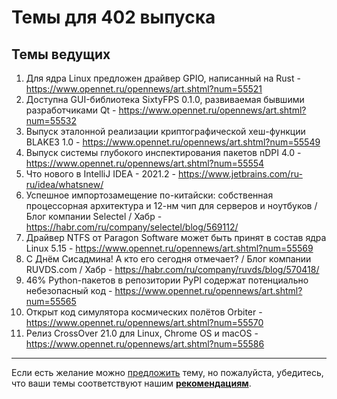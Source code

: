 # Темы для 402 выпуска

## Темы ведущих

1. Для ядра Linux предложен драйвер GPIO, написанный на Rust - https://www.opennet.ru/opennews/art.shtml?num=55521
2. Доступна GUI-библиотека SixtyFPS 0.1.0, развиваемая бывшими разработчиками Qt - https://www.opennet.ru/opennews/art.shtml?num=55532
3. Выпуск эталонной реализации криптографической хеш-функции BLAKE3 1.0 - https://www.opennet.ru/opennews/art.shtml?num=55549
4. Выпуск системы глубокого инспектирования пакетов nDPI 4.0 - https://www.opennet.ru/opennews/art.shtml?num=55554
5. Что нового в IntelliJ IDEA - 2021.2 - https://www.jetbrains.com/ru-ru/idea/whatsnew/
6. Успешное импортозамещение по-китайски: собственная процессорная архитектура и 12-нм чип для серверов и ноутбуков / Блог компании Selectel / Хабр - https://habr.com/ru/company/selectel/blog/569112/
7. Драйвер NTFS от Paragon Software может быть принят в состав ядра Linux 5.15 - https://www.opennet.ru/opennews/art.shtml?num=55569
8. С Днём Сисадмина! А кто его сегодня отмечает? / Блог компании RUVDS.com / Хабр - https://habr.com/ru/company/ruvds/blog/570418/
9. 46% Python-пакетов в репозитории PyPI содержат потенциально небезопасный код - https://www.opennet.ru/opennews/art.shtml?num=55565
10. Открыт код симулятора космических полётов Orbiter - https://www.opennet.ru/opennews/art.shtml?num=55570
11. Релиз CrossOver 21.0 для Linux, Chrome OS и macOS - https://www.opennet.ru/opennews/art.shtml?num=55586

---

Если есть желание можно [предложить](themes_from_listeners.md) тему, но пожалуйста, убедитесь, что ваши темы соответствуют нашим **[рекомендациям](Recommendations_for_the_proposed_topics.md)**.

